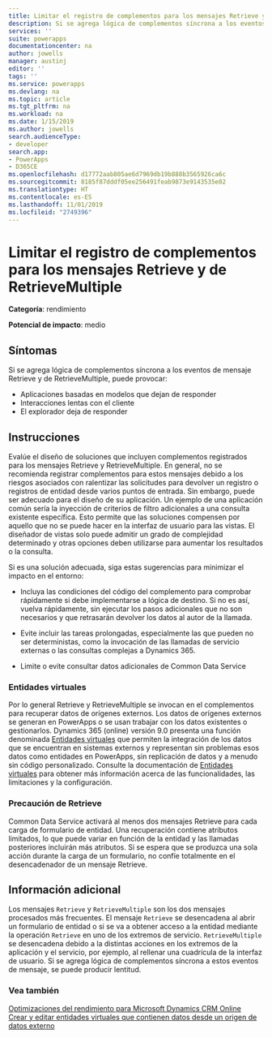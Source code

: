 ```yaml
---
title: Limitar el registro de complementos para los mensajes Retrieve y de RetrieveMultiple | MicrosoftDocs
description: Si se agrega lógica de complementos síncrona a los eventos de mensaje Retrieve y de RetrieveMultiple, se puede producir lentitud.
services: ''
suite: powerapps
documentationcenter: na
author: jowells
manager: austinj
editor: ''
tags: ''
ms.service: powerapps
ms.devlang: na
ms.topic: article
ms.tgt_pltfrm: na
ms.workload: na
ms.date: 1/15/2019
ms.author: jowells
search.audienceType:
- developer
search.app:
- PowerApps
- D365CE
ms.openlocfilehash: d17772aab805ae6d7969db19b888b3565926ca6c
ms.sourcegitcommit: 8185f87dddf05ee256491feab9873e9143535e02
ms.translationtype: HT
ms.contentlocale: es-ES
ms.lasthandoff: 11/01/2019
ms.locfileid: "2749396"
---
```

# <a name="limit-the-registration-of-plug-ins-for-retrieve-and-retrievemultiple-messages"></a>Limitar el registro de complementos para los mensajes Retrieve y de RetrieveMultiple

**Categoría**: rendimiento

**Potencial de impacto**: medio

<a name='symptoms'></a>

## <a name="symptoms"></a>Síntomas

Si se agrega lógica de complementos síncrona a los eventos de mensaje Retrieve y de RetrieveMultiple, puede provocar:

- Aplicaciones basadas en modelos que dejan de responder
- Interacciones lentas con el cliente
- El explorador deja de responder

<a name='guidance'></a>

## <a name="guidance"></a>Instrucciones

Evalúe el diseño de soluciones que incluyen complementos registrados para los mensajes Retrieve y RetrieveMultiple.  En general, no se recomienda registrar complementos para estos mensajes debido a los riesgos asociados con ralentizar las solicitudes para devolver un registro o registros de entidad desde varios puntos de entrada.  Sin embargo, puede ser adecuado para el diseño de su aplicación. Un ejemplo de una aplicación común sería la inyección de criterios de filtro adicionales a una consulta existente específica. Esto permite que las soluciones compensen por aquello que no se puede hacer en la interfaz de usuario para las vistas.  El diseñador de vistas solo puede admitir un grado de complejidad determinado y otras opciones deben utilizarse para aumentar los resultados o la consulta.

Si es una solución adecuada, siga estas sugerencias para minimizar el impacto en el entorno:

- Incluya las condiciones del código del complemento para comprobar rápidamente si debe implementarse a lógica de destino. Si no es así, vuelva rápidamente, sin ejecutar los pasos adicionales que no son necesarios y que retrasarán devolver los datos al autor de la llamada.

- Evite incluir las tareas prolongadas, especialmente las que pueden no ser deterministas, como la invocación de las llamadas de servicio externas o las consultas complejas a Dynamics 365.

- Limite o evite consultar datos adicionales de Common Data Service

### <a name="virtual-entities"></a>Entidades virtuales

Por lo general Retrieve y RetrieveMultiple se invocan en el complementos para recuperar datos de orígenes externos. Los datos de orígenes externos se generan en PowerApps o se usan trabajar con los datos existentes o gestionarlos. Dynamics 365 (online) versión 9.0 presenta una función denominada [Entidades virtuales](/dynamics365/customer-engagement/developer/virtual-entities/get-started-ve) que permiten la integración de los datos que se encuentran en sistemas externos y representan sin problemas esos datos como entidades en PowerApps, sin replicación de datos y a menudo sin código personalizado. Consulte la documentación de [Entidades virtuales](/dynamics365/customer-engagement/developer/virtual-entities/get-started-ve) para obtener más información acerca de las funcionalidades, las limitaciones y la configuración.

### <a name="retrieve-caution"></a>Precaución de Retrieve

Common Data Service activará al menos dos mensajes Retrieve para cada carga de formulario de entidad.  Una recuperación contiene atributos limitados, lo que puede variar en función de la entidad y las llamadas posteriores incluirán más atributos.  Si se espera que se produzca una sola acción durante la carga de un formulario, no confíe totalmente en el desencadenador de un mensaje Retrieve.

<a name='additional'></a>

## <a name="additional-information"></a>Información adicional

Los mensajes `Retrieve` y `RetrieveMultiple` son los dos mensajes procesados más frecuentes. El mensaje `Retrieve` se desencadena al abrir un formulario de entidad o si se va a obtener acceso a la entidad mediante la operación `Retrieve` en uno de los extremos de servicio. `RetrieveMultiple` se desencadena debido a la distintas acciones en los extremos de la aplicación y el servicio, por ejemplo, al rellenar una cuadrícula de la interfaz de usuario.  Si se agrega lógica de complementos síncrona a estos eventos de mensaje, se puede producir lentitud.

<a name='seealso'></a>

### <a name="see-also"></a>Vea también

[Optimizaciones del rendimiento para Microsoft Dynamics CRM Online](https://mbs.microsoft.com/customersource/northamerica/CRM/learning/documentation/user-guides/PerformanceOptimizationsCRMOnlineSuccess)<br />
[Crear y editar entidades virtuales que contienen datos desde un origen de datos externo](/powerapps/maker/common-data-service/create-edit-virtual-entities)<br />
